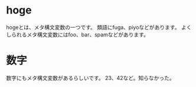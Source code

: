 # hoge
hogeとは、メタ構文変数の一つです。
類語にfuga、piyoなどがあります。
よくしられるメタ構文変数にはfoo、bar、spamなどがあります。

# 数字
数字にもメタ構文変数があるらしいです。
23、42など。知らなかった。
